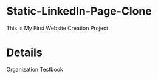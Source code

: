 # Static-LinkedIn-Page-Clone
This is My First Website Creation Project
# Details
Organization Testbook
